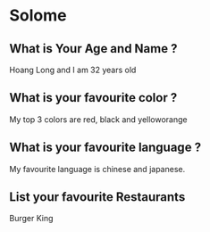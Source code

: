 # Solome

## What is Your Age and Name ?  
Hoang Long and I am 32 years old  
  
    
## What is your favourite color ?  
My top 3 colors are red, black and yelloworange  
  
    
## What is your favourite language ?
My favourite language is chinese and japanese. 
  
## List your favourite Restaurants  
Burger King
